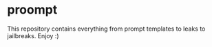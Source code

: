 # proompt
This repository contains everything from prompt templates to leaks to jailbreaks. Enjoy :) 
